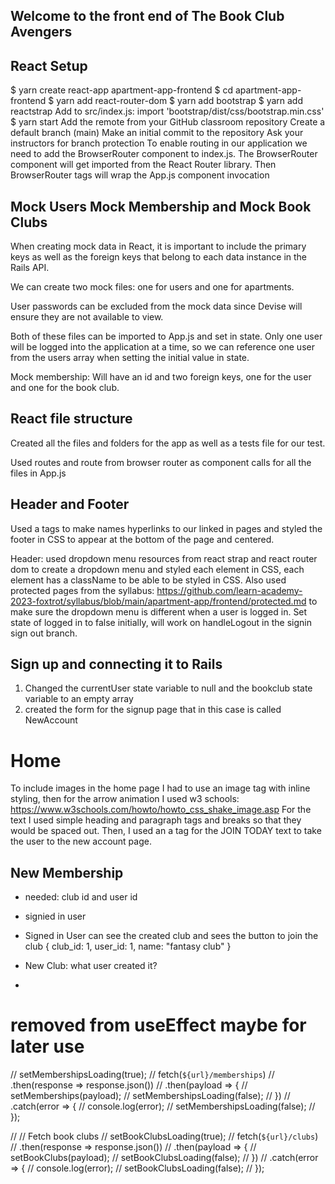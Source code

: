 ## Welcome to the front end of The Book Club Avengers

## React Setup 
$ yarn create react-app apartment-app-frontend
$ cd apartment-app-frontend
$ yarn add react-router-dom
$ yarn add bootstrap
$ yarn add reactstrap
Add to src/index.js: import 'bootstrap/dist/css/bootstrap.min.css'
$ yarn start
Add the remote from your GitHub classroom repository
Create a default branch (main)
Make an initial commit to the repository
Ask your instructors for branch protection
To enable routing in our application we need to add the BrowserRouter component to index.js. The BrowserRouter component will get imported from the React Router library. Then BrowserRouter tags will wrap the App.js component invocation

## Mock Users Mock Membership and Mock Book Clubs 
When creating mock data in React, it is important to include the primary keys as well as the foreign keys that belong to each data instance in the Rails API.

We can create two mock files: one for users and one for apartments.

User passwords can be excluded from the mock data since Devise will ensure they are not available to view.

Both of these files can be imported to App.js and set in state. Only one user will be logged into the application at a time, so we can reference one user from the users array when setting the initial value in state.

Mock membership: Will have an id and two foreign keys, one for the user and one for the book club. 

## React file structure
Created all the files and folders for the app as well as a tests file for our test. 

Used routes and route from browser router as component calls for all the files in App.js 

## Header and Footer 

Used a tags to make names hyperlinks to our linked in pages and styled the footer in CSS to appear at the bottom of the page and centered. 

Header: used dropdown menu resources from react strap and react router dom to create a dropdown menu and styled each element in CSS, each element has a className to be able to be styled in CSS. Also used protected pages from the syllabus: https://github.com/learn-academy-2023-foxtrot/syllabus/blob/main/apartment-app/frontend/protected.md
to make sure the dropdown menu is different when a user is logged in. Set state of logged in to false initially, will work on handleLogout in the signin sign out branch. 


## Sign up and connecting it to Rails

1. Changed the currentUser state variable to null and the bookclub state variable to an empty array 
2. created the form for the signup page that in this case is called NewAccount

# Home
To include images in the home page I had to use an image tag with inline styling, then for the arrow animation I used w3 schools: 
https://www.w3schools.com/howto/howto_css_shake_image.asp
For the text I used simple heading and paragraph tags and breaks so that they would be spaced out. Then, I used an a tag for the JOIN TODAY text to take the user to the new account page. 



## New Membership

- needed: club id and user id 
- signied in user 
- Signed in User can see the created club and sees the button to join the club
    {
        club_id: 1,
        user_id: 1,
        name: "fantasy club"
    }


- New Club: what user created it?
- 



# removed from useEffect maybe for later use

  
  // setMembershipsLoading(true);
  // fetch(`${url}/memberships`)
  //   .then(response => response.json())
  //   .then(payload => {
  //     setMemberships(payload);
  //     setMembershipsLoading(false);
  //   })
  //   .catch(error => {
  //     console.log(error);
  //     setMembershipsLoading(false);
  //   });

  // // Fetch book clubs
  // setBookClubsLoading(true);
  // fetch(`${url}/clubs`)
  //   .then(response => response.json())
  //   .then(payload => {
  //     setBookClubs(payload);
  //     setBookClubsLoading(false);
  //   })
  //   .catch(error => {
  //     console.log(error);
  //     setBookClubsLoading(false);
  //   });